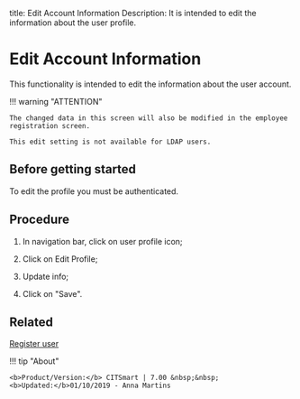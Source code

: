 title: Edit Account Information
Description: It is intended to edit the information about the user profile.
# Edit Account Information

This functionality is intended to edit the information about the user account.

!!! warning "ATTENTION"

    The changed data in this screen will also be modified in the employee registration screen.
    
    This edit setting is not available for LDAP users.


Before getting started
--------------------------

To edit the profile you must be authenticated.

Procedure
-------------

1. In navigation bar, click on user profile icon;

2. Click on Edit Profile;

3. Update info;

4. Click on "Save".

Related
-------

[Register user](/en-us/citsmart-7/initial-settings/access-settings/user/users.html)


!!! tip "About"

    <b>Product/Version:</b> CITSmart | 7.00 &nbsp;&nbsp;
    <b>Updated:</b>01/10/2019 - Anna Martins
